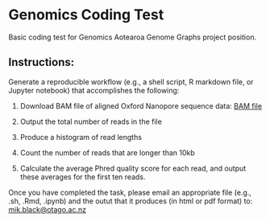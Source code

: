 # Genomics Coding Test

Basic coding test for Genomics Aotearoa Genome Graphs project position.

## Instructions:

Generate a reproducible workflow (e.g., a shell script, R markdown file, or Jupyter notebook) that accomplishes the following:

1. Download BAM file of aligned Oxford Nanopore sequence data: [BAM file](https://raw.githubusercontent.com/mikblack/GenomicsCodingTest/main/ont-reads-aligned.bam)

2. Output the total number of reads in the file

3. Produce a histogram of read lengths

4. Count the number of reads that are longer than 10kb

5. Calculate the average Phred quality score for each read, and output these averages for the first ten reads.

Once you have completed the task, please email an appropriate file (e.g., .sh, .Rmd, .ipynb) and the outut that it produces (in html or pdf format)
to: mik.black@otago.ac.nz
